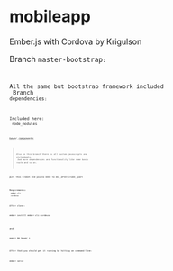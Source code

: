 # mobileapp
Ember.js with Cordova by Krigulson

Branch <code>master-bootstrap<code>:<br>

All the same but bootstrap framework included<br>
Branch <code>dependencies<code>:<br>

Included here:<br>
<code>node_modules<code>

<code>bower_components<code>
>Also in this branch there is all custom javascripts and stylesheets.<br>
>And more dependencies and functionality like some basic route and so on.

<pre>pull this branch and you no need to do _after_clone_ part</pre>

Requirements:<br>
<code>ember-cli</code><br>
<code>cordova</code>

After clone:
<pre>ember install ember-cli-cordova</pre>
and:
<pre>npm i && bower i</pre>

After that you should get it running by hitting on command-line:
<pre>ember serve</pre>
